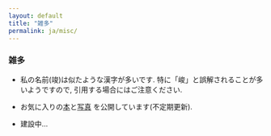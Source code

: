 ```yaml
---
layout: default
title: "雑多"
permalink: ja/misc/
---
```


### 雑多

- 私の名前(竣)は似たような漢字が多いです. 特に「峻」と誤解されることが多いようですので, 引用する場合にはご注意ください.

- お気に入りの[本](/books)と[写真](/photos) を公開しています(不定期更新).

- 建設中...
